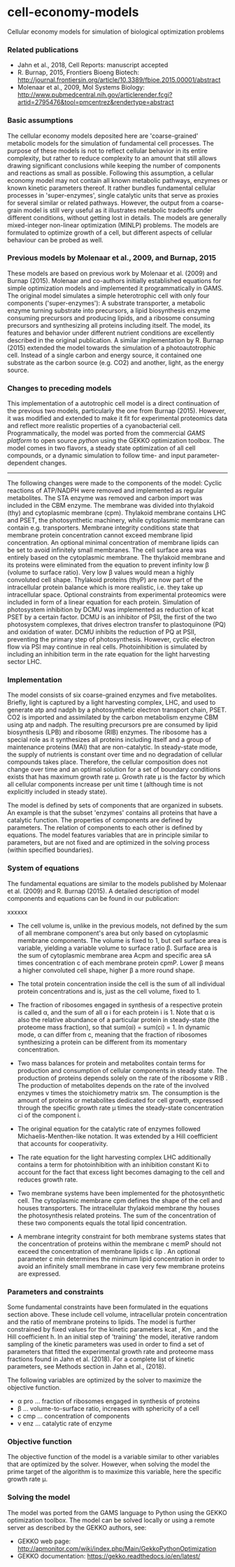 # cell-economy-models
Cellular economy models for simulation of biological optimization problems

### Related publications

- Jahn et al., 2018, Cell Reports: manuscript accepted
- R. Burnap, 2015, Frontiers Bioeng Biotech: http://journal.frontiersin.org/article/10.3389/fbioe.2015.00001/abstract
- Molenaar et al., 2009, Mol Systems Biology: http://www.pubmedcentral.nih.gov/articlerender.fcgi?artid=2795476&tool=pmcentrez&rendertype=abstract

### Basic assumptions

The cellular economy models deposited here are 'coarse-grained' metabolic models for the simulation of fundamental cell processes. The purpose of these models is not to reflect cellular behavior in its entire
complexity, but rather to reduce complexity to an amount that still allows drawing significant conclusions while keeping the number of components and reactions as small as possible. Following this assumption, a cellular economy model may not contain all known metabolic pathways, enzymes or known kinetic parameters thereof. It rather bundles fundamental cellular processes in 'super-enzymes', single catalytic units that serve as proxies for several similar or related pathways. However, the output from a coarse-grain model is still very useful as it illustrates metabolic tradeoffs under different conditions, without getting lost in details. The models are generally mixed-integer non-linear optimization (MINLP) problems. The models are formulated to optimize growth of a cell, but different aspects of cellular behaviour can be probed as well.

### Previous models by Molenaar et al., 2009, and Burnap, 2015

These models are based on previous work by Molenaar et al. (2009) and Burnap (2015). Molenaar and co-authors initially established equations for simple optimization models and implemented it programmatically in GAMS. The original model simulates a simple heterotrophic cell with only four components ('super-enzymes'): A substrate transporter, a metabolic enzyme turning substrate into precursors, a lipid biosynthesis enzyme consuming precursors and producing lipids, and a ribosome consuming precursors and synthesizing all proteins including itself. The model, its features and behavior under different nutrient conditions are excellently described in the original publication. A similar implementation by R. Burnap (2015) extended the model towards the simulation of a photoautotrophic cell. Instead of a single carbon and energy source, it contained one substrate as the carbon source (e.g. CO2) and another, light, as the energy source.

### Changes to preceding models

This implementation of a autotrophic cell model is a direct continuation of the previous two models, particularly the one from Burnap (2015). However, it was modified and extended to make it fit for
experimental proteomics data and reflect more realistic properties of a cyanobacterial cell. Programmatically, the model was ported from the commercial _GAMS platform_ to open source _python_ using the GEKKO optimization toolbox. The model comes in two flavors, a steady state optimization of all cell compounds, or a dynamic simulation to follow time- and input parameter-dependent changes.

-----

The following changes were made to the components of the model: Cyclic reactions of ATP/NADPH were removed and implemented as regular metabolites. The STA enzyme was removed and carbon import was included in the CBM enzyme. The membrane was divided into thylakoid (thy) and cytoplasmic membrane (cpm). Thylakoid membrane contains LHC and PSET, the photosynthetic machinery, while cytoplasmic membrane can contain e.g. transporters. Membrane integrity conditions state that membrane protein concentration cannot exceed membrane lipid concentration. An optional minimal concentration of membrane lipids can be set to avoid infinitely small membranes. The cell surface area was entirely based on the cytoplasmic membrane. The thylakoid membrane and its proteins were eliminated from the equation to prevent infinity low β (volume to surface ratio). Very low β values would mean a highly convoluted cell shape. Thylakoid proteins (thyP) are now part of the intracellular protein balance which is more realistic, i.e. they take up intracellular space. Optional constraints from experimental proteomics were included in form of a linear equation for each protein. Simulation of photosystem inhibition by DCMU was implemented as reduction of kcat PSET by a certain factor. DCMU is an inhibitor of PSII, the first of the two photosystem complexes, that drives electron transfer to plastoquinone (PQ) and oxidation of water. DCMU inhibits the reduction of PQ at PSII, preventing the primary step of photosynthesis. However, cyclic electron flow via PSI may continue in real cells. Photoinhibition is simulated by including an inhibition term in the rate equation for the light harvesting sector LHC.

### Implementation

The model consists of six coarse-grained enzymes and five metabolites. Briefly, light is captured by a light harvesting complex, LHC, and used to generate atp and nadph by a photosynthetic electron transport chain, PSET. CO2 is imported and assimilated by the carbon metabolism enzyme CBM using atp and nadph. The resulting precursors pre are consumed by lipid biosynthesis (LPB) and ribosome (RIB) enzymes. The ribosome has a special role as it synthesizes all proteins including itself and a group of maintenance proteins (MAI) that are non-catalytic. In steady-state mode, the supply of nutrients is constant over time and no degradation of cellular compounds takes place. Therefore, the cellular composition does not change over time and an optimal solution for a set of boundary conditions exists that has maximum growth rate μ. Growth rate μ is the factor by which all cellular components increase per unit time t (although time is not explicitly included in steady state).

The model is defined by sets of components that are organized in subsets. An example is that the subset 'enzymes' contains all proteins that have a catalytic function. The properties of components are defined by parameters. The relation of components to each other is defined by equations. The model features variables that are in principle similar to parameters, but are not fixed and are optimized in the solving process (within specified boundaries).

### System of equations

The fundamental equations are similar to the models published by Molenaar et al. (2009) and R. Burnap (2015). A detailed description of model components and equations can be found in our publication:

xxxxxx

- The cell volume is, unlike in the previous models, not defined by the sum of all membrane component's area but only based on cytoplasmic membrane components. The volume is fixed to 1, but cell surface area is variable, yielding a variable volume to surface ratio β. Surface area is the sum of cytoplasmic membrane area Acpm and specific area sA times concentration c of each membrane protein cpmP. Lower β means a higher convoluted cell shape, higher β a more round shape.

- The total protein concentration inside the cell is the sum of all individual protein concentrations and
is, just as the cell volume, fixed to 1.

- The fraction of ribosomes engaged in synthesis of a respective protein is called α, and the sum of all α i for each protein i is 1. Note that α is also the relative abundance of a particular protein in steady-state (the proteome mass fraction), so that sum(αi) = sum(ci) = 1. In dynamic mode, α can differ from c, meaning that the fraction of ribosomes synthesizing a protein can be different from its momentary concentration.

- Two mass balances for protein and metabolites contain terms for production and consumption of cellular components in steady state. The production of proteins depends solely on the rate of the ribosome v RIB . The production of metabolites depends on the rate of the involved enzymes v times the stoichiometry matrix sm. The consumption is the amount of proteins or metabolites dedicated for cell growth, expressed through the specific growth rate μ times the steady-state concentration ci of the component i.

- The original equation for the catalytic rate of enzymes followed Michaelis-Menthen-like notation. It was extended by a Hill coefficient that accounts for cooperativity. 

- The rate equation for the light harvesting complex LHC additionally contains a term for photoinhibition with an inhibition constant Ki to account for the fact that excess light becomes damaging to the cell and reduces growth rate. 

- Two membrane systems have been implemented for the photosynthetic cell. The cytoplasmic membrane cpm defines the shape of the cell and houses transporters. The intracellular thylakoid
membrane thy houses the photosynthesis related proteins. The sum of the concentration of these two components equals the total lipid concentration. 

- A membrane integrity constraint for both membrane systems states that the concentration of proteins within the membrane c memP should not exceed the concentration of membrane lipids c lip . An optional parameter c min determines the minimum lipid concentration in order to avoid an infinitely small membrane in case very few membrane proteins are expressed.

### Parameters and constraints

Some fundamental constraints have been formulated in the equations section above. These include cell volume, intracellular protein concentration and the ratio of membrane proteins to lipids. The
model is further constrained by fixed values for the kinetic parameters kcat , Km , and the Hill coefficient h. In an initial step of 'training' the model, iterative random sampling of the kinetic
parameters was used in order to find a set of parameters that fitted the experimental growth rate and proteome mass fractions found in Jahn et al. (2018). For a complete list of kinetic parameters, see Methods section in Jahn et al., (2018).

The following variables are optimized by the solver to maximize the objective function.

- α pro ... fraction of ribosomes engaged in synthesis of proteins
- β ... volume-to-surface ratio, increases with sphericity of a cell
- c cmp ... concentration of components
- v enz ... catalytic rate of enzyme

### Objective function

The objective function of the model is a variable similar to other variables that are optimized by the solver. However, when solving the model the prime target of the algorithm is to maximize this
variable, here the specific growth rate μ.

### Solving the model

The model was ported from the GAMS language to Python using the GEKKO optimization toolbox. The model can be solved locally or using a remote server as described by the GEKKO authors, see:
- GEKKO web page: http://apmonitor.com/wiki/index.php/Main/GekkoPythonOptimization
- GEKKO documentation: https://gekko.readthedocs.io/en/latest/



